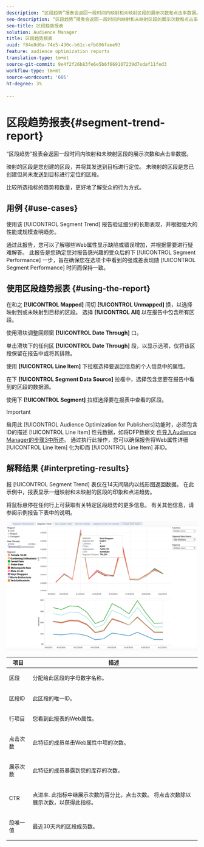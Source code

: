 ```yaml
---
description: “区段趋势”报表会返回一段时间内映射和未映射区段的展示次数和点击率数据。 映射的区段是您创建的区段，并将其发送到目标进行定位。 未映射的区段是您已创建但尚未发送到目标进行定位的区段。 比较所选指标的趋势和数量，更好地了解受众的行为方式。
seo-description: “区段趋势”报表会返回一段时间内映射和未映射区段的展示次数和点击率数据。 映射的区段是您创建的区段，并将其发送到目标进行定位。 未映射的区段是您已创建但尚未发送到目标进行定位的区段。 比较所选指标的趋势和数量，更好地了解受众的行为方式。
seo-title: 区段趋势报表
solution: Audience Manager
title: 区段趋势报表
uuid: f84e8d0a-74e5-430c-b61c-efb696faee93
feature: audience optimization reports
translation-type: tm+mt
source-git-commit: 9e4f2f26b83fe6e5b6f669107239d7edaf11fed3
workflow-type: tm+mt
source-wordcount: '605'
ht-degree: 3%

---
```



# 区段趋势报表{#segment-trend-report}

“区段趋势”报表会返回一段时间内映射和未映射区段的展示次数和点击率数据。

映射的区段是您创建的区段，并将其发送到目标进行定位。 未映射的区段是您已创建但尚未发送到目标进行定位的区段。

比较所选指标的趋势和数量，更好地了解受众的行为方式。

## 用例 {#use-cases}

使用该 [!UICONTROL Segment Trend] 报告验证细分的长期表现，并根据强大的性能或规模查明趋势。

通过此报告，您可以了解哪些Web属性显示缺陷或错误增加，并根据需要进行疑难解答。 此报告是您确定您对报告感兴趣的受众后的下 [!UICONTROL Segment Performance] 一步，旨在确保您在选项卡中看到的强或差表现随 [!UICONTROL Segment Performance] 时间而保持一致。

## 使用区段趋势报表 {#using-the-report}

在和之 **[!UICONTROL Mapped]** 间切 **[!UICONTROL Unmapped]** 换，以选择映射到或未映射到目标的区段。 选择 **[!UICONTROL All]** 以在报告中包含所有区段。

使用滑块调整回顾窗 **[!UICONTROL Date Through]** 口。

单击滑块下的任何区 **[!UICONTROL Date Through]** 段，以显示选项，仅将该区段保留在报告中或将其排除。

使用 **[!UICONTROL Line Item]** 下拉框选择要返回信息的个人信息中的属性。

在下 **[!UICONTROL Segment Data Source]** 拉框中，选择包含您要在报告中看到的区段的数据源。

使用下 **[!UICONTROL Segment]** 拉框选择要在报表中查看的区段。

>[!IMPORTANT]
>
>启用此 [!UICONTROL Audience Optimization for Publishers]功能时，必须包含ID的描述 [!UICONTROL Line Item] 性元数据，如将DFP数据文 [件导入Audience Manager的步骤3中所述](../../../reporting/audience-optimization-reports/aor-publishers/import-dfp.md)。 通过执行此操作，您可以确保报告将Web属性详细 [!UICONTROL Line Item] 化为ID而 [!UICONTROL Line Item] 非ID。

## 解释结果 {#interpreting-results}

报 [!UICONTROL Segment Trend] 表仅在14天间隔内以线形图返回数据。 在此示例中，报表显示一组映射和未映射的区段的印象和点进趋势。

将鼠标悬停在任何行上可获取有关特定区段趋势的更多信息。 有关其他信息，请参阅示例报告下表中的说明。

![](assets/publisher_segment_trend.png)

<table id="table_AFE2540583C34835B04584693ADFD26A"> 
 <thead> 
  <tr> 
   <th colname="col1" class="entry"> 项目 </th> 
   <th colname="col2" class="entry"> 描述 </th> 
  </tr>
 </thead>
 <tbody> 
  <tr> 
   <td colname="col1"> <p><span class="wintitle"> 区段</span> </p> </td> 
   <td colname="col2"> <p>分配给此区段的字母数字名称。 </p> </td> 
  </tr> 
  <tr> 
   <td colname="col1"> <p><span class="wintitle"> 区段ID</span> </p> </td> 
   <td colname="col2"> <p>此区段的唯一ID。 </p> </td> 
  </tr> 
  <tr> 
   <td colname="col1"> <p><span class="wintitle"> 行项目</span> </p> </td> 
   <td colname="col2"> <p>您看到此报表的Web属性。 </p> </td> 
  </tr> 
  <tr> 
   <td colname="col1"> <p><span class="wintitle"> 点击次数</span> </p> </td> 
   <td colname="col2"> <p>此特征的成员单击Web属性中项的次数。 </p> </td> 
  </tr> 
  <tr> 
   <td colname="col1"> <p><span class="wintitle"> 展示次数</span> </p> </td> 
   <td colname="col2"> <p>此特征的成员暴露到您的库存的次数。 </p> </td> 
  </tr> 
  <tr> 
   <td colname="col1"> <p><span class="wintitle">CTR</span> </p> </td> 
   <td colname="col2"> <p>点进率. 此指标中继展示次数的百分比，点击次数。 将点击次数除以展示次数，以获得此指标。 </p> </td> 
  </tr> 
  <tr> 
   <td colname="col1"> <p><span class="wintitle"> 段唯一值</span> </p> </td> 
   <td colname="col2"> <p>最近30天内的区段成员数。 </p> </td> 
  </tr> 
 </tbody> 
</table>
